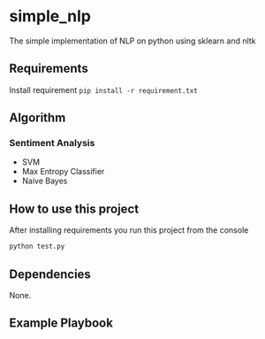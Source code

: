 # simple_nlp

The simple implementation of NLP on python using sklearn and nltk

## Requirements
Install requirement `pip install -r requirement.txt`

## Algorithm
### Sentiment Analysis
- SVM
- Max Entropy Classifier
- Naive Bayes

## How to use this project
After installing requirements you run this project from the console
```bash
python test.py
```

## Dependencies

None.

## Example Playbook

